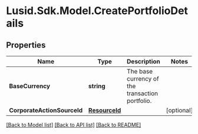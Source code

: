 
# Lusid.Sdk.Model.CreatePortfolioDetails

## Properties

Name | Type | Description | Notes
------------ | ------------- | ------------- | -------------
**BaseCurrency** | **string** | The base currency of the transaction portfolio. | 
**CorporateActionSourceId** | [**ResourceId**](ResourceId.md) |  | [optional] 

[[Back to Model list]](../README.md#documentation-for-models)
[[Back to API list]](../README.md#documentation-for-api-endpoints)
[[Back to README]](../README.md)

